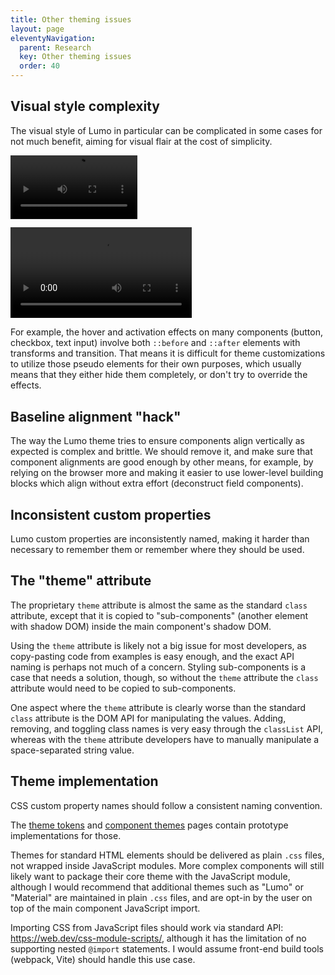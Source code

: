 ```yaml
---
title: Other theming issues
layout: page
eleventyNavigation:
  parent: Research
  key: Other theming issues
  order: 40
---
```


## Visual style complexity
The visual style of Lumo in particular can be complicated in some cases for not much benefit, aiming for visual flair at the cost of simplicity.

<video src="/docs/assets/textfield-focus.mov" autoplay loop style="width:203px;"></video>

<video src="/docs/assets/checkbox-click.mov" autoplay loop style="width:290px;"></video>

For example, the hover and activation effects on many components (button, checkbox, text input) involve both `::before` and `::after` elements with transforms and transition. That means it is difficult for theme customizations to utilize those pseudo elements for their own purposes, which usually means that they either hide them completely, or don't try to override the effects.

<!--
- Text Field mask image for overflowing text is causing issues: https://github.com/vaadin/web-components/issues/3898
->


### Proposal: clean, minimal, functional visual styling
Less is more for the majority of business application users. Lumo should aim to be a great baseline theme, from which custom themes can easily extend upon, instead of tying to be the flashiest and most polished theme out of the box.

I'm not proposing the removal of all visual styling, only the more elaborate ones, while keeping simple state change transition effects. Simple state transition effects are easier to customize, as the selectors are simpler (no pseudo-elements) and there are less properties to override (for example, no transforms). More elaborate styling could be better suited as Cookbook examples.

See [Component themes](/prototypes/component-themes/) for examples of simpler baseline styling.

<!--
## Complex selectors
The selectors in the Lumo theme are hard to override. Most often, you end up inspecting the DOM with browser dev tools and copy paste the selector from there.

For example:
```css
/* From vaadin-lumo-styles/mixins/input-field-shared.js */
:host(:hover:not([readonly]):not([focused])) [part='label'] {
  color: var(--lumo-body-text-color);
}
```

If a developer wants to override the text field label color to red, they will likely do the following (in the corresponding component style sheet):
```css
[part="label"] {
  color: red;
}
/* or */
vaadin-text-field::part(label) {
  color: red;
}
```
The specificity of that selector is not enough to override the built-in hover color. The developer will likely need to open the browser inspector to identify the selector they need to override.

TODO: actually, using ::part will override any shadow DOM styles, so this point is moot if we package styles inside shadow DOM (though, which I'm arguing against at the moment).

### Proposal: use CSS cascale layers
The previous proposal for less elaborate visual styling/effects will help, but in addition, we should use `@layer` to reduce selector specificity and make overriding styles that much easier.
-->

## Baseline alignment "hack"
The way the Lumo theme tries to ensure components align vertically as expected is complex and brittle. We should remove it, and make sure that component alignments are good enough by other means, for example, by relying on the browser more and making it easier to use lower-level building blocks which align without extra effort (deconstruct field components).

## Inconsistent custom properties
Lumo custom properties are inconsistently named, making it harder than necessary to remember them or remember where they should be used.


## The "theme" attribute
The proprietary `theme` attribute is almost the same as the standard `class` attribute, except that it is copied to "sub-components" (another element with shadow DOM) inside the main component's shadow DOM.

Using the `theme` attribute  is likely not a big issue for most developers, as copy-pasting code from examples is easy enough, and the exact API naming is perhaps not much of a concern. Styling sub-components is a case that needs a solution, though, so without the `theme` attribute the `class` attribute would need to be copied to sub-components.

One aspect where the `theme` attribute is clearly worse than the standard `class` attribute is the DOM API for manipulating the values. Adding, removing, and toggling class names is very easy through the `classList` API, whereas with the `theme` attribute developers have to manually manipulate a space-separated string value.

## Theme implementation


CSS custom property names should follow a consistent naming convention.

The [theme tokens](/prototypes/tokens/) and [component themes](/prototypes/component-themes/) pages contain prototype implementations for those.

Themes for standard HTML elements should be delivered as plain `.css` files, not wrapped inside JavaScript modules. More complex components will still likely want to package their core theme with the JavaScript module, although I would recommend that additional themes such as "Lumo" or "Material" are maintained in plain `.css` files, and are opt-in by the user on top of the main component JavaScript import.

Importing CSS from JavaScript files should work via standard API: https://web.dev/css-module-scripts/, although it has the limitation of no supporting nested `@import` statements. I would assume front-end build tools (webpack, Vite) should handle this use case.


<!-- ## Component sizing and spacing
No built-in spacing outside the component (button and text field). No fixed height for buttons and inputs, rely on line height and padding instead (?) -->
